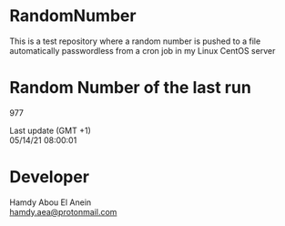 # RandomNumber    
This is a test repository where a random number is pushed to a file automatically passwordless from a cron job in my Linux CentOS server    
# Random Number of the last run   
977
      
Last update (GMT +1)    
05/14/21 08:00:01
# Developer    
Hamdy Abou El Anein   
hamdy.aea@protonmail.com
